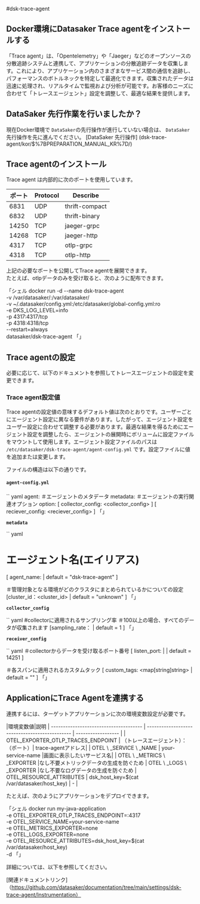#dsk-trace-agent

## Docker環境にDatasaker Trace agentをインストールする

「Trace agent」は、「Opentelemetry」や「Jaeger」などのオープンソースの分散追跡システムと連携して、アプリケーションの分散追跡データを収集します。これにより、アプリケーション内のさまざまなサービス間の通信を追跡し、パフォーマンスのボトルネックを特定して最適化できます。収集されたデータは迅速に処理され、リアルタイムで監視および分析が可能です。お客様のニーズに合わせて「トレースエージェント」設定を調整して、最適な結果を提供します。

## DataSaker 先行作業を行いましたか？

現在Docker環境で `DataSaker`の先行操作が進行していない場合は、 `DataSaker`先行操作を先に進んでください。 [DataSaker 先行操作] (dsk-trace-agent/kor/$%7BPREPARATION\_MANUAL\_KR%7D/)

## Trace agentのインストール

Trace agent は内部的に次のポートを使用しています。

|ポート| Protocol | Describe |
| ----- | -------- | -------------- |
| 6831 | UDP | thrift-compact |
| 6832 | UDP | thrift-binary |
| 14250 | TCP | jaeger-grpc |
| 14268 | TCP | jaeger-http |
| 4317 | TCP | otlp-grpc |
| 4318 | TCP | otlp-http |

上記の必要なポートを公開してTrace agentを展開できます。\
たとえば、otlpデータのみを受け取ると、次のように配布できます。

「シェル
     docker run -d --name dsk-trace-agent\
       -v /var/datasaker/:/var/datasaker/\
       -v ~/.datasaker/config.yml:/etc/datasaker/global-config.yml:ro\
       -e DKS_LOG_LEVEL=info\
       -p 4317:4317/tcp\
       -p 4318:4318/tcp\
       --restart=always\
       datasaker/dsk-trace-agent
「」

## Trace agentの設定

必要に応じて、以下のドキュメントを参照してトレースエージェントの設定を変更できます。

### Trace agent設定値

Trace agentの設定値の意味するデフォルト値は次のとおりです。ユーザーごとにエージェント設定に異なる要件があります。したがって、エージェント設定をユーザー設定に合わせて調整する必要があります。最適な結果を得るためにエージェント設定を調整したら、エージェントの展開時にボリュームに設定ファイルをマウントして使用します。エージェント設定ファイルのパスは `/etc/datasaker/dsk-trace-agent/agent-config.yml` です。設定ファイルに値を追加または変更します。

ファイルの構造は以下の通りです。

#### `agent-config.yml`

`` yaml
agent:
  ＃エージェントのメタデータ
  metadata: <metadata>
  ＃エージェントの実行関連オプション
  option:
    [ collector_config: <collector_config> ]
[ reciever_config: <reciever_config> ]
「」

**`metadata`**

`` yaml
# エージェント名(エイリアス)
[ agent_name: <string> | default = "dsk-trace-agent" ]

＃管理対象となる環境がどのクラスタにまとめられているかについての設定
[cluster_id：<cluster_id> | default = "unknown" ]
「」

**`collector_config`**

`` yaml
#collectorに適用されるサンプリング率
＃100以上の場合、すべてのデータが収集されます
[sampling_rate：<float> | default = 1 ]
「」

**`receiver_config`**

`` yaml
＃collectorからデータを受け取るポート番号
[ listen_port: <uint16> | | default = 14251 ]

＃各スパンに適用されるカスタムタック
[ custom_tags: <map[string]string> | default = "" ]
「」

## ApplicationにTrace Agentを連携する

連携するには、ターゲットアプリケーションに次の環境変数設定が必要です。

|環境変数値|説明
| -------------------------------------- | ---------------------------------------------- | ------------------ |
| OTEL\_EXPORTER\_OTLP\_TRACES\_ENDPOINT | （トレースエージェント）：（ポート）| trace-agentアドレス|
| OTEL \ _SERVICE \ _NAME | your-service-name |画面に表示したいサービス名|
| OTEL \ _METRICS \ _EXPORTER |なし不要メトリックデータの生成を防ぐため
| OTEL \ _LOGS \ _EXPORTER |なし不要なログデータの生成を防ぐため
| OTEL\_RESOURCE\_ATTRIBUTES | dsk\_host\_key=$(cat /var/datasaker/host\_key) | - |

たとえば、次のようにアプリケーションをデプロイできます。

「シェル
docker run my-java-application\
    -e OTEL_EXPORTER_OTLP_TRACES_ENDPOINT=<trace-agent-address>:4317\
    -e OTEL_SERVICE_NAME=your-service-name\
    -e OTEL_METRICS_EXPORTER=none\
    -e OTEL_LOGS_EXPORTER=none\
    -e OTEL_RESOURCE_ATTRIBUTES=dsk_host_key=$(cat /var/datasaker/host_key)\
    -d
「」

詳細については、以下を参照してください。

[関連ドキュメントリンク]（https://github.com/datasaker/documentation/tree/main/settings/dsk-trace-agent/Instrumentation）